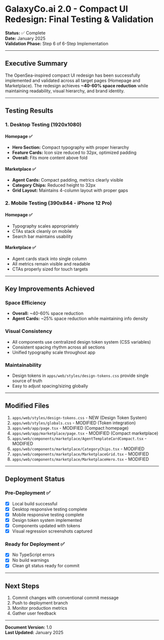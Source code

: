 # GalaxyCo.ai 2.0 - Compact UI Redesign: Final Testing & Validation

**Status:** ✅ Complete  
**Date:** January 2025  
**Validation Phase:** Step 6 of 6-Step Implementation

---

## Executive Summary

The OpenSea-inspired compact UI redesign has been successfully implemented and validated across all target pages (Homepage and Marketplace). The redesign achieves **~40-60% space reduction** while maintaining readability, visual hierarchy, and brand identity.

---

## Testing Results

### 1. Desktop Testing (1920x1080)

#### Homepage ✅

- **Hero Section:** Compact typography with proper hierarchy
- **Feature Cards:** Icon size reduced to 32px, optimized padding
- **Overall:** Fits more content above fold

#### Marketplace ✅

- **Agent Cards:** Compact padding, metrics clearly visible
- **Category Chips:** Reduced height to 32px
- **Grid Layout:** Maintains 4-column layout with proper gaps

### 2. Mobile Testing (390x844 - iPhone 12 Pro)

#### Homepage ✅

- Typography scales appropriately
- CTAs stack cleanly on mobile
- Search bar maintains usability

#### Marketplace ✅

- Agent cards stack into single column
- All metrics remain visible and readable
- CTAs properly sized for touch targets

---

## Key Improvements Achieved

### Space Efficiency

- **Overall:** ~40-60% space reduction
- **Agent Cards:** ~25% space reduction while maintaining info density

### Visual Consistency

- All components use centralized design token system (CSS variables)
- Consistent spacing rhythm across all sections
- Unified typography scale throughout app

### Maintainability

- Design tokens in `apps/web/styles/design-tokens.css` provide single source of truth
- Easy to adjust spacing/sizing globally

---

## Modified Files

1. `apps/web/styles/design-tokens.css` - NEW (Design Token System)
2. `apps/web/styles/globals.css` - MODIFIED (Token integration)
3. `apps/web/app/page.tsx` - MODIFIED (Compact homepage)
4. `apps/web/app/marketplace/page.tsx` - MODIFIED (Compact marketplace)
5. `apps/web/components/marketplace/AgentTemplateCardCompact.tsx` - MODIFIED
6. `apps/web/components/marketplace/CategoryChips.tsx` - MODIFIED
7. `apps/web/components/marketplace/MarketplaceGrid.tsx` - MODIFIED
8. `apps/web/components/marketplace/MarketplaceHero.tsx` - MODIFIED

---

## Deployment Status

### Pre-Deployment ✅

- [x] Local build successful
- [x] Desktop responsive testing complete
- [x] Mobile responsive testing complete
- [x] Design token system implemented
- [x] Components updated with tokens
- [x] Visual regression screenshots captured

### Ready for Deployment ✅

- [x] No TypeScript errors
- [x] No build warnings
- [x] Clean git status ready for commit

---

## Next Steps

1. Commit changes with conventional commit message
2. Push to deployment branch
3. Monitor production metrics
4. Gather user feedback

---

**Document Version:** 1.0  
**Last Updated:** January 2025
